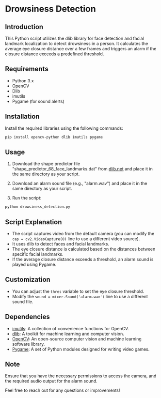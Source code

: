 # Drowsiness Detection

## Introduction
This Python script utilizes the dlib library for face detection and facial landmark localization to detect drowsiness in a person. It calculates the average eye closure distance over a few frames and triggers an alarm if the closure distance exceeds a predefined threshold.

## Requirements
- Python 3.x
- OpenCV
- Dlib
- imutils
- Pygame (for sound alerts)

## Installation
Install the required libraries using the following commands:
```bash
pip install opencv-python dlib imutils pygame
```

## Usage
1. Download the shape predictor file "shape_predictor_68_face_landmarks.dat" from [dlib.net](http://dlib.net/files/shape_predictor_68_face_landmarks.dat.bz2) and place it in the same directory as your script.
2. Download an alarm sound file (e.g., "alarm.wav") and place it in the same directory as your script.

3. Run the script:
```bash
python drowsiness_detection.py
```

## Script Explanation
- The script captures video from the default camera (you can modify the `cap = cv2.VideoCapture(0)` line to use a different video source).
- It uses dlib to detect faces and facial landmarks.
- The eye closure distance is calculated based on the distances between specific facial landmarks.
- If the average closure distance exceeds a threshold, an alarm sound is played using Pygame.

## Customization
- You can adjust the `thres` variable to set the eye closure threshold.
- Modify the `sound = mixer.Sound('alarm.wav')` line to use a different sound file.

## Dependencies
- [imutils](https://github.com/jrosebr1/imutils): A collection of convenience functions for OpenCV.
- [dlib](http://dlib.net/): A toolkit for machine learning and computer vision.
- [OpenCV](https://opencv.org/): An open-source computer vision and machine learning software library.
- [Pygame](https://www.pygame.org/): A set of Python modules designed for writing video games.

## Note
Ensure that you have the necessary permissions to access the camera, and the required audio output for the alarm sound.

Feel free to reach out for any questions or improvements!
